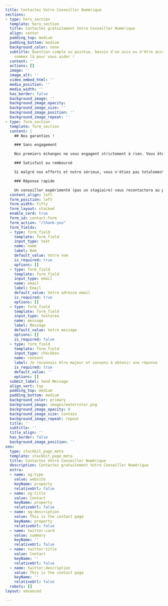 ```yaml
---
title: Contactez Votre Conseiller Numérique
sections:
- type: hero_section
  template: hero_section
  title: Contactez gratuitement Votre Conseiller Numérique
  align: center
  padding_top: medium
  padding_bottom: medium
  background_color: none
  subtitle: Question simple ou pointue, besoin d'un avis ou d'être accompagné, nous
    sommes là pour vous aider !
  content: ''
  actions: []
  image: ''
  image_alt: ''
  video_embed_html: ''
  media_position: ''
  media_width: ''
  has_border: false
  background_image: ''
  background_image_opacity: 
  background_image_size: ''
  background_image_position: ''
  background_image_repeat: ''
- type: form_section
  template: form_section
  content: |
    ## Nos garanties !

    ### Sans engagement

    Nos premiers échanges ne vous engagent strictement à rien. Vous êtes également libre, par la suite, d'arrêter la mission de Votre Conseiller Numérique quand vous le souhaitez.

    ### Satisfait ou remboursé

    Si malgré nos efforts et notre sérieux, vous n'étiez pas totalement satisfait de Votre Conseiller Numérique, et bien nous vous remboursons intégralement.

    ### Réponse rapide

    Un conseiller expérimenté (pas un stagiaire) vous recontactera au plus vite afin d'étudier attentivement votre besoin.
  content_align: left
  form_position: left
  form_width: fifty
  form_layout: stacked
  enable_card: true
  form_id: contact-form
  form_action: "/thank-you"
  form_fields:
  - type: form_field
    template: form_field
    input_type: text
    name: name
    label: Nom
    default_value: Votre nom
    is_required: true
    options: []
  - type: form_field
    template: form_field
    input_type: email
    name: email
    label: Email
    default_value: Votre adresse email
    is_required: true
    options: []
  - type: form_field
    template: form_field
    input_type: textarea
    name: message
    label: Message
    default_value: Votre message
    options: []
    is_required: false
  - type: form_field
    template: form_field
    input_type: checkbox
    name: consent
    label: Je reconnais être majeur et consens à obtenir une réponse
    is_required: true
    default_value: ''
    options: []
  submit_label: Send Message
  align_vert: top
  padding_top: medium
  padding_bottom: medium
  background_color: primary
  background_image: images/watercolor.png
  background_image_opacity: 8
  background_image_size: contain
  background_image_repeat: repeat
  title: ''
  subtitle: ''
  title_align: ''
  has_border: false
  background_image_position: ''
seo:
  type: stackbit_page_meta
  template: stackbit_page_meta
  title: Contactez Votre Conseiller Numérique
  description: Contactez gratuitement Votre Conseiller Numérique
  extra:
  - name: og:type
    value: website
    keyName: property
    relativeUrl: false
  - name: og:title
    value: Contact
    keyName: property
    relativeUrl: false
  - name: og:description
    value: This is the contact page
    keyName: property
    relativeUrl: false
  - name: twitter:card
    value: summary
    keyName: ''
    relativeUrl: false
  - name: twitter:title
    value: Contact
    keyName: ''
    relativeUrl: false
  - name: twitter:description
    value: This is the contact page
    keyName: ''
    relativeUrl: false
  robots: []
layout: advanced

---
```

